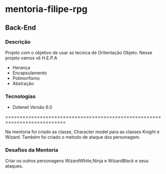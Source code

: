 # mentoria-filipe-rpg
## Back-End

### Descrição
Projeto com o objetivo de usar as tecnica de Oritentação Objeto.
Nesse projeto vamos vê H.E.P.A
- Herança
- Encapsulamento
- Polimorfismo
- Abstração


### Tecnologias

- Dotenet Versão 6.0

===========================================================================

Na mentoria foi criado as classe, Character model para as classes Knight e Wizard.
Também foi criado o metodo de ataque dos personagem.

### Desafios da Mentoria

Criar os outros personagens WizardWhite,Ninja e WizardBlack e seus ataques.